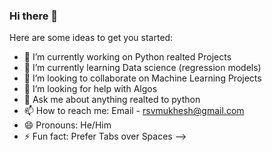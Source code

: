### Hi there 👋

Here are some ideas to get you started:

- 🔭 I’m currently working on Python realted Projects
- 🌱 I’m currently learning Data science (regression models)
- 👯 I’m looking to collaborate on Machine Learning Projects
- 🤔 I’m looking for help with Algos 
- 💬 Ask me about anything realted to python
- 📫 How to reach me: Email - [rsvmukhesh@gmail.com](rsvmukhesh@gmail.com)
- 😄 Pronouns: He/Him
- ⚡ Fun fact: Prefer Tabs over Spaces
-->
